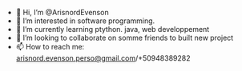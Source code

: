 - 👋 Hi, I’m @ArisnordEvenson
- 👀 I’m interested in software programming.
- 🌱 I’m currently learning ptython. java, web developpement
- 💞️ I’m looking to collaborate on somme friends to built new project
- 📫 How to reach me: arisnord.evenson.perso@gmail.com/+50948389282

<!---
ArisnordEvenson/ArisnordEvenson is a ✨ special ✨ repository because its `README.md` (this file) appears on your GitHub profile.
You can click the Preview link to take a look at your changes.
--->
